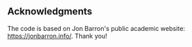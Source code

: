 ## Acknowledgments
The code is based on Jon Barron's public academic website: https://jonbarron.info/. Thank you!